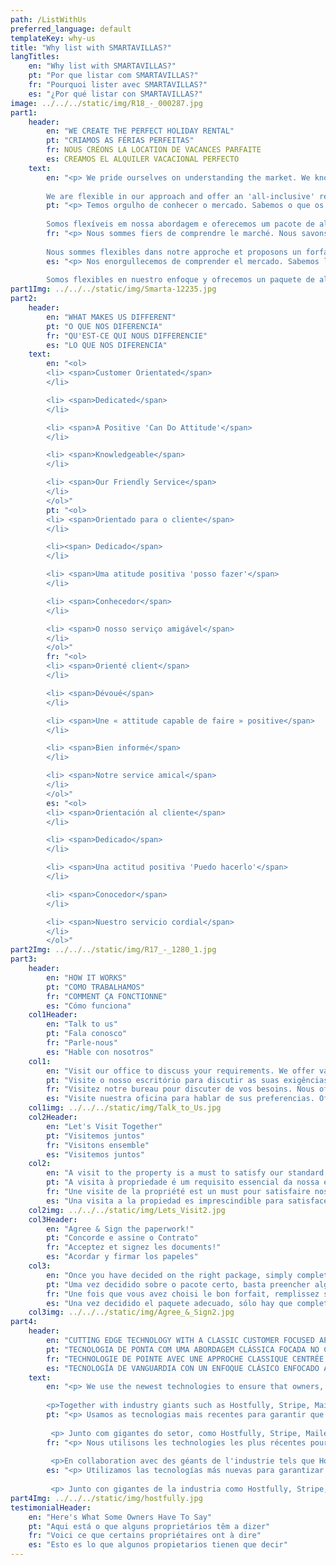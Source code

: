 ```yaml
---
path: /ListWithUs
preferred_language: default
templateKey: why-us
title: "Why list with SMARTAVILLAS?"
langTitles:
    en: "Why list with SMARTAVILLAS?"
    pt: "Por que listar com SMARTAVILLAS?"
    fr: "Pourquoi lister avec SMARTAVILLAS?"
    es: "¿Por qué listar con SMARTAVILLAS?"
image: ../../../static/img/R18_-_000287.jpg
part1: 
    header: 
        en: "WE CREATE THE PERFECT HOLIDAY RENTAL"
        pt: "CRIAMOS AS FÉRIAS PERFEITAS"
        fr: NOUS CRÉONS LA LOCATION DE VACANCES PARFAITE
        es: CREAMOS EL ALQUILER VACACIONAL PERFECTO
    text: 
        en: "<p> We pride ourselves on understanding the market. We know what your customers will expect when renting a property and we will work with you to ensure that your property meets these expectations with just one simple goal in mind - that your guests have a fantastic holiday and wish to return! Our rental services include professional photography, internet advertising, high standards of hygiene and cleanliness and a professional laundry service. We appreciate that your property is a treasured investment, and we recognise that you may have different requirements and so we are happy to consider any business terms to suit you, ranging from a simple cleaning service to a full property management service. 
    
        We are flexible in our approach and offer an 'all-inclusive' rental package or you can create your own 'tailor-made' rental package. No job is too small or large. We would be delighted to meet you and view your property to discuss how we can help you to optimize rental potential and keep your investment in tip-top condition. <a href='/contact' style='color: #f5821e; text-decoration: underline;'>Email us</a> to book an appointment now </p>"
        pt: "<p> Temos orgulho de conhecer o mercado. Sabemos o que os seus clientes esperam ao alugar um imóvel e trabalharemos consigo para garantir que o seu imóvel vai ao encontro dessas expectativas com apenas um objetivo simples em mente - que os seus convidados tenham umas férias fantásticas e desejem regressar! Nossos serviços de aluguel incluem fotografia profissional, publicidade na Internet, altos padrões de higiene e limpeza e serviço profissional de lavanderia. Reconhecemos que sua propriedade é um investimento valioso e reconhecemos que você pode ter diferentes requisitos e, portanto, ficaremos felizes em considerar quaisquer termos de negócios que sejam adequados a você, desde um simples serviço de limpeza até um serviço completo de administração de propriedade.
    
        Somos flexíveis em nossa abordagem e oferecemos um pacote de aluguel 'tudo incluído' ou você pode criar seu próprio pacote de aluguel 'feito sob medida'. Nenhum trabalho é muito pequeno ou grande. Teremos o maior prazer em conhecê-lo e ver sua propriedade para discutir como podemos ajudá-lo a otimizar o potencial de aluguel e manter seu investimento em ótimas condições. <a href = '/contact' style = 'color: #f5821e; text-decoration: underline; '> Envie-nos um e-mail </a> para marcar uma consulta agora </p>"
        fr: "<p> Nous sommes fiers de comprendre le marché. Nous savons à quoi s'attendent vos clients lorsqu'ils louent une propriété et nous travaillerons avec vous pour nous assurer que votre propriété répond à ces attentes avec un seul objectif en tête : que vos invités aient un vacances fantastiques et nous souhaitons y retourner ! Nos services de location comprennent la photographie professionnelle, la publicité sur Internet, des normes élevées d'hygiène et de propreté et un service de blanchisserie professionnel. Nous apprécions que votre propriété soit un investissement précieux, et nous reconnaissons que vous pouvez avoir des exigences différentes et donc nous sommes heureux de considérer toutes les conditions commerciales qui vous conviennent, allant d'un simple service de nettoyage à un service complet de gestion immobilière.
    
        Nous sommes flexibles dans notre approche et proposons un forfait de location « tout compris » ou vous pouvez créer votre propre forfait de location « sur mesure ». Aucun travail n'est trop petit ou grand. Nous serions ravis de vous rencontrer et de visiter votre propriété pour discuter de la façon dont nous pouvons vous aider à optimiser le potentiel locatif et à maintenir votre investissement en parfait état. <a href='/contact' style='color: #f5821e; text-decoration: underline;'>Envoyez-nous un e-mail</a> pour prendre rendez-vous maintenant </p>"
        es: "<p> Nos enorgullecemos de comprender el mercado. Sabemos lo que sus clientes esperarán al alquilar una propiedad y trabajaremos con usted para asegurarnos de que su propiedad cumpla con estas expectativas con un simple objetivo en mente: que sus huéspedes tengan un ¡Fantásticas vacaciones y deseo regresar! Nuestros servicios de alquiler incluyen fotografía profesional, publicidad en Internet, altos estándares de higiene y limpieza y un servicio de lavandería profesional. Apreciamos que su propiedad sea una inversión preciada, y reconocemos que puede tener diferentes requisitos y por eso nos complace considerar cualquier término comercial que se adapte a usted, desde un simple servicio de limpieza hasta un servicio completo de administración de propiedades.
    
        Somos flexibles en nuestro enfoque y ofrecemos un paquete de alquiler 'todo incluido' o puede crear su propio paquete de alquiler 'a medida'. Ningún trabajo es demasiado pequeño o grande. Estaremos encantados de conocerle y ver su propiedad para analizar cómo podemos ayudarle a optimizar el potencial de alquiler y mantener su inversión en óptimas condiciones. <a href ='/contact' style = 'color: #f5821e; text-decoration: underline;'> Envíenos un correo electrónico </a> para reservar una cita ahora </p> " 
part1Img: ../../../static/img/Smarta-12235.jpg
part2: 
    header: 
        en: "WHAT MAKES US DIFFERENT"
        pt: "O QUE NOS DIFERENCIA"
        fr: "QU'EST-CE QUI NOUS DIFFERENCIE"
        es: "LO QUE NOS DIFERENCIA"
    text: 
        en: "<ol>
        <li> <span>Customer Orientated</span>
        </li>

        <li> <span>Dedicated</span>
        </li>

        <li> <span>A Positive 'Can Do Attitude'</span>
        </li>

        <li> <span>Knowledgeable</span>
        </li>

        <li> <span>Our Friendly Service</span>
        </li>
        </ol>"
        pt: "<ol>
        <li> <span>Orientado para o cliente</span>
        </li>

        <li><span> Dedicado</span>
        </li>

        <li> <span>Uma atitude positiva 'posso fazer'</span>
        </li>

        <li> <span>Conhecedor</span>
        </li>

        <li> <span>O nosso serviço amigável</span>
        </li>
        </ol>"
        fr: "<ol>
        <li> <span>Orienté client</span>
        </li>

        <li> <span>Dévoué</span>
        </li>

        <li> <span>Une « attitude capable de faire » positive</span>
        </li>

        <li> <span>Bien informé</span>
        </li>

        <li> <span>Notre service amical</span>
        </li>
        </ol>"
        es: "<ol>
        <li> <span>Orientación al cliente</span>
        </li>

        <li> <span>Dedicado</span>
        </li>

        <li> <span>Una actitud positiva 'Puedo hacerlo'</span>
        </li>

        <li> <span>Conocedor</span>
        </li>

        <li> <span>Nuestro servicio cordial</span>
        </li>
        </ol>"
part2Img: ../../../static/img/R17_-_1280_1.jpg
part3: 
    header: 
        en: "HOW IT WORKS"
        pt: "COMO TRABALHAMOS"
        fr: "COMMENT ÇA FONCTIONNE"
        es: "Cómo funciona"
    col1Header: 
        en: "Talk to us"
        pt: "Fala conosco"
        fr: "Parle-nous"
        es: "Hable con nosotros"
    col1: 
        en: "Visit our office to discuss your requirements. We offer various marketing, property care, and general service packages to suit your needs."
        pt: "Visite o nosso escritório para discutir as suas exigências. Oferecemos pacotes variados de marketing, cuidados da propriedade e serviços gerais que se adaptam às suas necessidades. "
        fr: "Visitez notre bureau pour discuter de vos besoins. Nous offrons divers forfaits de marketing, d'entretien de la propriété et de services généraux pour répondre à vos besoins."
        es: "Visite nuestra oficina para hablar de sus preferencias. Ofrecemos varios planes de marketing, cuidado de la propiedad y servicios generales que se adaptan a sus necesidades."
    col1img: ../../../static/img/Talk_to_Us.jpg
    col2Header: 
        en: "Let's Visit Together"
        pt: "Visitemos juntos"
        fr: "Visitons ensemble"
        es: "Visitemos juntos"
    col2: 
        en: "A visit to the property is a must to satisfy our standard requirements and to guide you through any questions."
        pt: "A visita à propriedade é um requisito essencial da nossa empresa para podermos guiá-lo da melhor forma."
        fr: "Une visite de la propriété est un must pour satisfaire nos exigences standard et pour vous guider dans toutes vos questions."
        es: "Una visita a la propiedad es imprescindible para satisfacer nuestros requisitos estándar y para ayudarle a resolver cualquier duda."
    col2img: ../../../static/img/Lets_Visit2.jpg
    col3Header: 
        en: "Agree & Sign the paperwork!"
        pt: "Concorde e assine o Contrato"
        fr: "Acceptez et signez les documents!"
        es: "Acordar y firmar los papeles"
    col3: 
        en: "Once you have decided on the right package, simply complete a few forms, sign off the agreement and away we go!"
        pt: "Uma vez decidido sobre o pacote certo, basta preencher alguns formulários, assinar o acordo e iremos começar!"
        fr: "Une fois que vous avez choisi le bon forfait, remplissez simplement quelques formulaires, signez l'accord et c'est parti !"
        es: "Una vez decidido el paquete adecuado, sólo hay que completar unos cuantos formularios, firmar el acuerdo y ya está."
    col3img: ../../../static/img/Agree_&_Sign2.jpg
part4: 
    header: 
        en: "CUTTING EDGE TECHNOLOGY WITH A CLASSIC CUSTOMER FOCUSED APPROACH"
        pt: "TECNOLOGIA DE PONTA COM UMA ABORDAGEM CLÁSSICA FOCADA NO CLIENTE"
        fr: "TECHNOLOGIE DE POINTE AVEC UNE APPROCHE CLASSIQUE CENTRÉE SUR LE CLIENT"
        es: "TECNOLOGÍA DE VANGUARDIA CON UN ENFOQUE CLÁSICO ENFOCADO AL CLIENTE"
    text: 
        en: "<p> We use the newest technologies to ensure that owners, guests and we get all the necessary information and tools necessary to maximize bookings, customer satisfaction and  owner's peace of mind.</p>
    
        <p>Together with industry giants such as Hostfully, Stripe, Mailerlite and others, we've created tools for lightning fast bookings, enquiries, payments and customer relations. We're always looking at the cutting edge to make sure we're always providing the best experience for everyone involved.</p>"
        pt: "<p> Usamos as tecnologias mais recentes para garantir que proprietários, hóspedes e recebamos todas as informações e ferramentas necessárias para maximizar as reservas, a satisfação do cliente e a tranquilidade do proprietário. </p>
    
         <p> Junto com gigantes do setor, como Hostfully, Stripe, Mailerlite e outros, criamos ferramentas para reservas, consultas, pagamentos e relacionamento com clientes extremamente rápidos. Estamos sempre buscando o que há de mais moderno para garantir que sempre oferecemos a melhor experiência para todos os envolvidos. </p>"
        fr: "<p> Nous utilisons les technologies les plus récentes pour garantir que les propriétaires, les invités et nous obtenons toutes les informations et les outils nécessaires pour maximiser les réservations, la satisfaction du client et la tranquillité d'esprit du propriétaire.</p>
    
         <p>En collaboration avec des géants de l'industrie tels que Hostfully, Stripe, Mailerlite et d'autres, nous avons créé des outils pour des réservations, des demandes de renseignements, des paiements et des relations clients ultra-rapides. Nous sommes toujours à la pointe de la technologie pour nous assurer de toujours offrir la meilleure expérience à toutes les personnes impliquées.</p>"
        es: "<p> Utilizamos las tecnologías más nuevas para garantizar que los propietarios, los huéspedes y nosotros obtengamos toda la información y las herramientas necesarias para maximizar las reservas, la satisfacción del cliente y la tranquilidad del propietario. </p>
    
         <p> Junto con gigantes de la industria como Hostfully, Stripe, Mailerlite y otros, hemos creado herramientas para reservas, consultas, pagos y relaciones con los clientes ultrarrápidos. Siempre buscamos lo último para asegurarnos de brindar la mejor experiencia a todos los involucrados. </p> "
part4Img: ../../../static/img/hostfully.jpg
testimonialHeader: 
    en: "Here's What Some Owners Have To Say"
    pt: "Aqui está o que alguns proprietários têm a dizer"
    fr: "Voici ce que certains propriétaires ont à dire"
    es: "Esto es lo que algunos propietarios tienen que decir"
---
```

